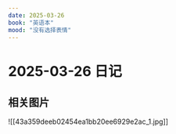 ```yaml
---
date: 2025-03-26
book: "英语本"
mood: "没有选择表情"
---
```


# 2025-03-26 日记




## 相关图片
![[43a359deeb02454ea1bb20ee6929e2ac_1.jpg]]